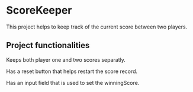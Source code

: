 # ScoreKeeper

This project helps to keep track of the current score between two players.

## Project functionalities 

Keeps both player one and two scores separatly.

Has a reset button that helps restart the score record.

Has an input field that is used to set the winningScore.